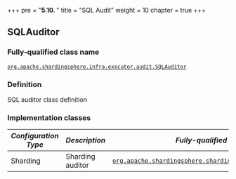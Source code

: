 +++
pre = "<b>5.10. </b>"
title = "SQL Audit"
weight = 10
chapter = true
+++

## SQLAuditor

### Fully-qualified class name

[`org.apache.shardingsphere.infra.executor.audit.SQLAuditor`](https://github.com/apache/shardingsphere/blob/master/infra/executor/src/main/java/org/apache/shardingsphere/infra/executor/audit/SQLAuditor.java)

### Definition

SQL auditor class definition

### Implementation classes

| *Configuration Type* | *Description*    | *Fully-qualified class name*                                                                                                                                                                                                    |
|----------------------|------------------|---------------------------------------------------------------------------------------------------------------------------------------------------------------------------------------------------------------------------------|
| Sharding             | Sharding auditor | [`org.apache.shardingsphere.sharding.auditor.ShardingSQLAuditor`](https://github.com/apache/shardingsphere/blob/master/features/sharding/core/src/main/java/org/apache/shardingsphere/sharding/auditor/ShardingSQLAuditor.java) |
